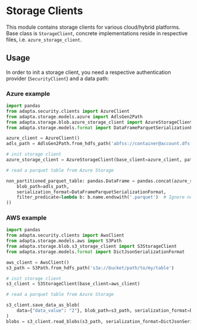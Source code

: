 # Storage Clients

This module contains storage clients for various cloud/hybrid platforms. Base class is `StorageClient`, concrete implementations reside in respective files, i.e. `azure_storage_client`.

## Usage

In order to init a storage client, you need a respective authentication provider (`SecurityClient`) and a data path:

### Azure example
```python
import pandas
from adapta.security.clients import AzureClient
from adapta.storage.models.azure import AdlsGen2Path
from adapta.storage.blob.azure_storage_client import AzureStorageClient
from adapta.storage.models.format import DataFrameParquetSerializationFormat

azure_client = AzureClient()
adls_path = AdlsGen2Path.from_hdfs_path('abfss://container@account.dfs.core.windows.net/path/to/my/table')

# init storage client
azure_storage_client = AzureStorageClient(base_client=azure_client, path=adls_path)

# read a parquet table from Azure Storage

non_partitioned_parquet_table: pandas.DataFrame = pandas.concat(azure_storage_client.read_blobs(
    blob_path=adls_path,
    serialization_format=DataFrameParquetSerializationFormat,
    filter_predicate=lambda b: b.name.endswith('.parquet')  # Ignore non-parquet files that might be present in a folder
))
```

### AWS example
```python
import pandas
from adapta.security.clients import AwsClient
from adapta.storage.models.aws import S3Path
from adapta.storage.blob.s3_storage_client import S3StorageClient
from adapta.storage.models.format import DictJsonSerializationFormat

aws_client = AwsClient()
s3_path = S3Path.from_hdfs_path('s3a://bucket/path/to/my/table')

# init storage client
s3_client = S3StorageClient(base_client=aws_client)

# read a parquet table from Azure Storage

s3_client.save_data_as_blob(
    data={"data_value": "2"}, blob_path=s3_path, serialization_format=DictJsonSerializationFormat, overwrite=True
)
blobs = s3_client.read_blobs(s3_path, serialization_format=DictJsonSerializationFormat)
```
